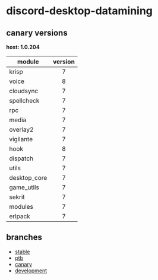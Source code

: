 # discord-desktop-datamining

## canary versions

**host: 1.0.204**

| module | version |
| ------ | :-----: |
| krisp | 7 |
| voice | 8 |
| cloudsync | 7 |
| spellcheck | 7 |
| rpc | 7 |
| media | 7 |
| overlay2 | 7 |
| vigilante | 7 |
| hook | 8 |
| dispatch | 7 |
| utils | 7 |
| desktop_core | 7 |
| game_utils | 7 |
| sekrit | 7 |
| modules | 7 |
| erlpack | 7 |

## branches

- [stable](https://github.com/OpenAsar/discord-desktop-datamining/tree/stable)
- [ptb](https://github.com/OpenAsar/discord-desktop-datamining/tree/ptb)
- [canary](https://github.com/OpenAsar/discord-desktop-datamining/tree/canary)
- [development](https://github.com/OpenAsar/discord-desktop-datamining/tree/development)